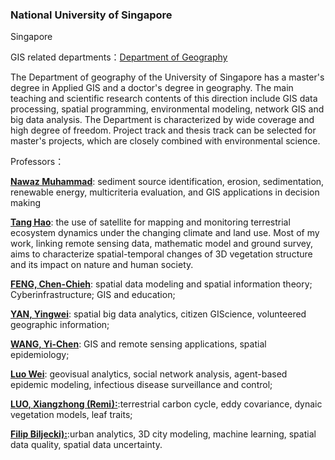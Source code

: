 ### National University of Singapore 

Singapore

GIS related departments：[Department of Geography](https://fass.nus.edu.sg/geog/)

The Department of geography of the University of Singapore has a master's degree in Applied GIS and a doctor's degree in geography. The main teaching and scientific research contents of this direction include GIS data processing, spatial programming, environmental modeling, network GIS and big data analysis. The Department is characterized by wide coverage and high degree of freedom. Project track and thesis track can be selected for master's projects, which are closely combined with environmental science.

Professors：

 **[Nawaz Muhammad](https://profile.nus.edu.sg/fass/geomn/)**: sediment source identification, erosion, sedimentation, renewable energy, multicriteria evaluation, and GIS applications in decision making

 **[Tang Hao](https://ap5.fas.nus.edu.sg/fass/hao.tang/)**: the use of satellite for mapping and monitoring terrestrial ecosystem dynamics under the changing climate and land use. Most of my work, linking remote sensing data, mathematic model and ground survey, aims to characterize spatial-temporal changes of 3D vegetation structure and its impact on nature and human society.
 
 **[FENG, Chen-Chieh](https://eminence365.wordpress.com/)**: spatial data modeling and spatial information theory; Cyberinfrastructure; GIS and education;
 
 **[YAN, Yingwei](https://profile.nus.edu.sg/fass/geoyy/)**: spatial big data analytics, citizen GIScience, volunteered geographic information;
 
 **[WANG, Yi-Chen](https://courses.nus.edu.sg/course/geowyc/)**: GIS and remote sensing applications, spatial epidemiology;
 
 **[Luo Wei](https://profile.nus.edu.sg/fass/geowl/)**: geovisual analytics, social network analysis, agent-based epidemic modeling, infectious disease surveillance and control;
 
 **[LUO, Xiangzhong (Remi):](https://profile.nus.edu.sg/fass/geolx/)**:terrestrial carbon cycle, eddy covariance, dynaic vegetation models, leaf traits;
 
 **[Filip Biljecki):](https://profile.nus.edu.sg/sde/akifb/stf_akifb.htm)**:urban analytics, 3D city modeling, machine learning, spatial data quality, spatial data uncertainty.
